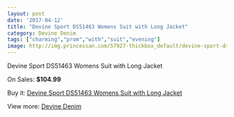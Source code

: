 ```yaml
---
layout: post
date: '2017-04-12'
title: "Devine Sport DS51463 Womens Suit with Long Jacket"
category: Devine Denim
tags: ["charming","prom","with","suit","evening"]
image: http://img.princessan.com/57927-thickbox_default/devine-sport-ds51463-womens-suit-with-long-jacket.jpg
---
```

Devine Sport DS51463 Womens Suit with Long Jacket

On Sales: **$104.99**
<a href="https://www.princessan.com/en/devine-denim/25640-devine-sport-ds51463-womens-suit-with-long-jacket.html"><amp-img layout="responsive" width="600" height="600" src="//img.princessan.com/57927-thickbox_default/devine-sport-ds51463-womens-suit-with-long-jacket.jpg" alt="Devine Sport DS51463 Womens Suit with Long Jacket 0" /></a>

Buy it: [Devine Sport DS51463 Womens Suit with Long Jacket](https://www.princessan.com/en/devine-denim/25640-devine-sport-ds51463-womens-suit-with-long-jacket.html "Devine Sport DS51463 Womens Suit with Long Jacket")

View more: [Devine Denim](https://www.princessan.com/en/223-devine-denim "Devine Denim")